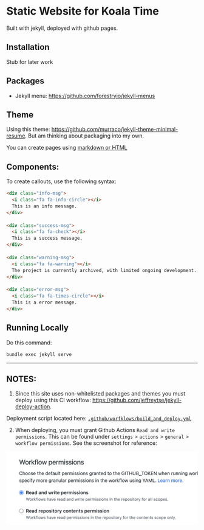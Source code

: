 # Static Website for Koala Time
Built with jekyll, deployed with github pages.

## Installation
Stub for later work

## Packages
* Jekyll menu: https://github.com/forestryio/jekyll-menus

## Theme
Using this theme: https://github.com/murraco/jekyll-theme-minimal-resume.
But am thinking about packaging into my own.

You can create pages using [markdown or HTML](MARKDOWN_HTML_GUIDE.md)

## Components:
To create callouts, use the following syntax:
```html
<div class="info-msg">
  <i class="fa fa-info-circle"></i>
  This is an info message.
</div>

<div class="success-msg">
  <i class="fa fa-check"></i>
  This is a success message.
</div>

<div class="warning-msg">
  <i class="fa fa-warning"></i>
  The project is currently archived, with limited ongoing development.
</div>

<div class="error-msg">
  <i class="fa fa-times-circle"></i>
  This is a error message.
</div>
```

## Running Locally
Do this command:
```bash
bundle exec jekyll serve
```

---

## NOTES:
1. Since this site uses non-whitelisted packages and themes
you must deploy using this CI workflow: https://github.com/jeffreytse/jekyll-deploy-action.

  Deployment script located here: [`.github/worfklows/build_and_deploy.yml`](.github/workflows/build_and_deploy.yml)


2. When deploying, you must grant Github Actions `Read and write permissions`.
This can be found under `settings` > `actions` > `general` > `workflow permissions`.
See the screenshot for reference:

  ![](images/github-actions-settings.png)




<br>
